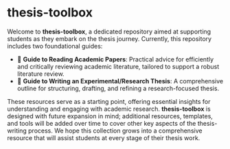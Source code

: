 # thesis-toolbox
Welcome to **thesis-toolbox**, a dedicated repository aimed at supporting students as they embark on the thesis journey. Currently, this repository includes two foundational guides:

- 📘 **Guide to Reading Academic Papers**: Practical advice for efficiently and critically reviewing academic literature, tailored to support a robust literature review.
- 📝 **Guide to Writing an Experimental/Research Thesis**: A comprehensive outline for structuring, drafting, and refining a research-focused thesis.

These resources serve as a starting point, offering essential insights for understanding and engaging with academic research. **thesis-toolbox** is designed with future expansion in mind; additional resources, templates, and tools will be added over time to cover other key aspects of the thesis-writing process. We hope this collection grows into a comprehensive resource that will assist students at every stage of their thesis work.
